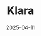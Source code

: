 ---  
layout: startup_page  
title: "Klara"  
id: "klarahr.com"  
permalink: "/klaraklarahr.com04112025/"  
website: "https://www.klarahr.com/fr.html"  
funding_round: "Growth Round"  
funding_amount: "€10M"  
investors: "Endeit Capital"  
about: "Klara provides a digital platform for managing and developing skills among frontline employees. Its solution aims to cut onboarding time and enable continuous upskilling and performance tracking, delivering measurable returns on learning investments for deskless teams in sectors like retail, manufacturing, and logistics."  
markets: "EdTech, HR Tech, Health Care, mHealth, Software"  
hq: "New York, New York, United States"  
founded_year: "2013"  
linkedin: "https://www.linkedin.com/company/klarahr"  
twitter: "https://twitter.com/Klara__hr"  
instagram: ""  
facebook: "https://www.facebook.com/Klararh"  
crunchbase: "https://www.crunchbase.com/organization/klara"  
pitchbook: "https://pitchbook.com/profiles/company/489060-01"  

date_display: "11-Apr-2025"  
date: "2025-04-11"

# SEO Optimization  
meta_title: "Klara - Growth Round Funding (€10M)"  
meta_description: "Klara, Klara provides a digital platform for managing and developing skills among frontline employees. Its solution aims to cut onboarding time and enable co..."  
meta_keywords: "Klara, EdTech, HR Tech, Health Care, mHealth, Software, Growth Round funding"  
canonical_url: "https://startup.projectstartups.com/klaraklarahr.com04112025/"  
---